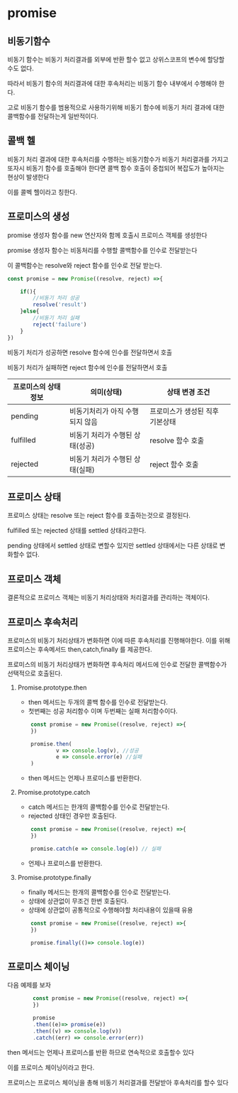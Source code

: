 # promise

## 비동기함수
비동기 함수는 비동기 처리결과를 외부에 반환 할수 없고 상위스코프의 변수에 할당할 수도 없다.

따라서 비동기 함수의 처리결과에 대한 후속처리는 비동기 함수 내부에서 수행해야 한다.

고로 비동기 함수를 범용적으로 사용하기위해 비동기 함수에 비동기 처리 결과에 대한 콜백함수를 전달하는게 일반적이다.

## 콜백 헬
비동기 처리 결과에 대한 후속처리를 수행하는 비동기함수가 비동기 처리결과를 가지고 또자시 비동기 함수를 호출해야 한다면 콜백 함수 호출이 중첩되어 복잡도가 높아지는 현상이 발생한다

이를 콜벡 헬이라고 칭한다.

## 프로미스의 생성
promise 생성자 함수를 new 연산자와 함께 호출시 프로미스 객체를 생성한다

promise 생성자 함수는 비동처리를 수행할 콜백함수를 인수로 전달받는다

이 콜백함수는 resolve와 reject 함수를 인수로 전달 받는다.

```javascript
const promise = new Promise((resolve, reject) =>{

    if(){
        //비동기 처리 성공
        resolve('result')
    }else{
        //비동기 처리 실패
        reject('failure')
    }
})
```
비동기 처리가 성공하면 resolve 함수에 인수를 전달하면서 호출

비동기 처리가 실패하면 reject 함수에 인수를 전달하면서 호출

|프로미스의 상태정보|의미(상태)                     |상태 변경 조건                |
|-------------------|------------------------------|------------------------------|
|pending            |비동기처리가 아직 수행되지 않음|프로미스가 생성된 직후 기본상태|
|fulfilled          |비동기 처리가 수행된 상태(성공)|resolve 함수 호출             |
|rejected           |비동기 처리가 수행된 상태(실패)|reject 함수 호출              |

## 프로미스 상태
프로미스 상태는 resolve 또는 reject 함수를 호출하는것으로 결정된다.

fulfilled 또는 rejected 상태를 settled 상태라고한다.

pending 상태에서 settled 상태로 변할수 있지만 settled 상태에서는 다른 상태로 변화할수 없다.

## 프로미스 객체
결론적으로 프로미스 객체는 비동기 처리상태와 처리결과를 관리하는 객체이다.

## 프로미스 후속처리
프로미스의 비동기 처리상태가 변화하면 이에 따른 후속처리를 진행해야한다.
이를 위해 프로미스는 후속메서드 then,catch,finally 를 제공한다.

프로미스의 비동기 처리상태가 변화하면 후속처리 메서드에 인수로 전달한 콜백함수가 선택적으로 호출된다.

1. Promise.prototype.then
    - then 메서드는 두개의 콜백 함수를 인수로 전달받는다.
    - 첫번째는 성공 처리함수 이며 두번째는 실패 처리함수이다.

    ```javascript
        const promise = new Promise((resolve, reject) =>{
        })

        promise.then(
                v => console.log(v), //성공
                e => console.error(e) //실패
        )
    ```
    - then 메서드는 언제나 프로미스를 반환한다. 

2. Promise.prototype.catch
    - catch 메서드는 한개의 콜백함수를 인수로 전달받는다.
    - rejected 상태인 경우만 호출된다.
    ```javascript
        const promise = new Promise((resolve, reject) =>{
        })

        promise.catch(e => console.log(e)) // 실패
    ```
    - 언제나 프로미스를 반환한다.

3. Promise.prototype.finally
    - finally 메서드는 한개의 콜백함수를 인수로 전달받는다.
    - 상태에 상관없이 무조건 한번 호출된다.
    - 상태에 상관없이 공통적으로 수행해야할 처리내용이 있을때 유용
    ```javascript
        const promise = new Promise((resolve, reject) =>{
        })

        promise.finally(()=> console.log(e))
    ```

## 프로미스 체이닝
다음 예제를 보자
```javascript
        const promise = new Promise((resolve, reject) =>{
        })

        promise
        .then((e)=> promise(e))
        .then((v) => console.log(v))
        .catch((err) => console.error(err))
```
then 메서드는 언제나 프로미스를 반환 하므로 연속적으로 호출할수 있다

이를 프로미스 체이닝이라고 한다.

프로미스는 프로미스 체이닝을 총해 비동기 처리결과를 전달받아 후속처리를 할수 있다